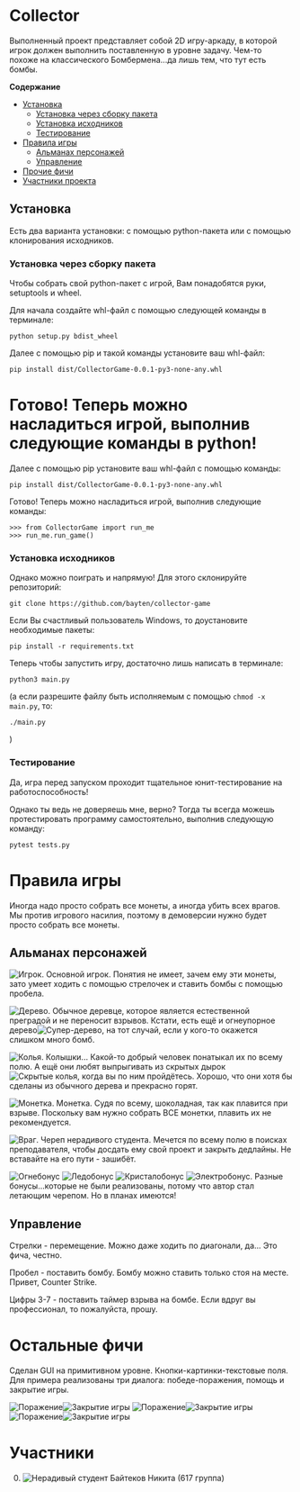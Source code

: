 # Collector
Выполненный проект представляет собой 2D игру-аркаду, в которой игрок должен выполнить поставленную в уровне задачу.
Чем-то похоже на классического Бомбермена...да лишь тем, что тут есть бомбы.

**Содержание**
- [Установка](#setting)
  - [Установка через сборку пакета](#package)
  - [Установка исходников](#clone)
  - [Тестирование](#testing)
- [Правила игры](#game_rules)
  - [Альманах персонажей](#almanac)
  - [Управление](#controls)
- [Прочие фичи](#other_features)
- [Участники проекта](#credits)


## Установка <a name="setting"></a>
Есть два варианта установки: с помощью python-пакета или с помощью клонирования исходников.
### Установка через сборку пакета <a name="package"></a>

Чтобы собрать свой python-пакет с игрой, Вам понадобятся руки, setuptools и wheel.

Для начала создайте whl-файл с помощью следующей команды в терминале:

```
python setup.py bdist_wheel
```

Далее с помощью pip и такой команды установите ваш whl-файл:
```
pip install dist/CollectorGame-0.0.1-py3-none-any.whl
```
Готово! Теперь можно насладиться игрой, выполнив следующие команды в python!
=======
Далее с помощью pip установите ваш whl-файл с помощью команды:
```
pip install dist/CollectorGame-0.0.1-py3-none-any.whl
```
Готово! Теперь можно насладиться игрой, выполнив следующие команды:
```
>>> from CollectorGame import run_me
>>> run_me.run_game()
```

### Установка исходников <a name="clone"></a>
Однако можно поиграть и напрямую! Для этого склонируйте репозиторий:
```
git clone https://github.com/bayten/collector-game
```

Если Вы счастливый пользователь Windows, то доустановите необходимые пакеты:
```
pip install -r requirements.txt
```

Теперь чтобы запустить игру, достаточно лишь написать в терминале:
```
python3 main.py
```
(а если разрешите файлу быть исполняемым с помощью ```chmod -x main.py```, то: 
```
./main.py
```
)
### Тестирование <a name="testing"></a>
Да, игра перед запуском проходит тщательное юнит-тестирование на работоспособность!

Однако ты ведь не доверяешь мне, верно? Тогда ты всегда можешь протестировать программу 
самостоятельно, выполнив следующую команду:
```
pytest tests.py
```

# Правила игры <a name="game_rules"></a>
Иногда надо просто собрать все монеты, а иногда убить всех врагов. 
Мы против игрового насилия, поэтому в демоверсии нужно будет просто собрать все монеты.  

## Альманах персонажей <a name="almanac"></a>
![Игрок](CollectorGame/images/man0.png). Основной игрок. Понятия не имеет, зачем ему эти монеты, 
зато умеет ходить с помощью стрелочек и ставить бомбы с помощью пробела.

![Дерево](CollectorGame/images/wall.png). Обычное деревце, которое является естественной преградой и не переносит взрывов. 
Кстати, есть ещё и огнеупорное дерево![Супер-дерево](CollectorGame/images/swall.png), на тот случай, если у кого-то окажется слишком много бомб.

![Колья](CollectorGame/images/spikes.png). Колышки... Какой-то добрый человек понатыкал их по всему полю.
А ещё они любят выпрыгивать из скрытых дырок ![Скрытые колья](CollectorGame/images/dspikes.png), когда вы по ним пройдётесь. Хорошо, что они хотя бы сделаны из обычного дерева и прекрасно горят.

![Монетка](CollectorGame/images/money0.png). Монетка. Судя по всему, шоколадная, так как плавится при взрыве. Поскольку вам нужно собрать ВСЕ монетки,  плавить их не рекомендуется.

![Враг](CollectorGame/images/enemy1.png). Череп нерадивого студента. Мечется по всему полю в поисках преподавателя, чтобы досдать ему свой проект и закрыть дедлайны. Не вставайте на его пути - зашибёт.

![Огнебонус](CollectorGame/images/fbonus0.png)
![Ледобонус](CollectorGame/images/ibonus0.png)
![Кристалобонус](CollectorGame/images/cbonus0.png)
![Электробонус](CollectorGame/images/lbonus0.png). Разные бонусы...которые не были реализованы, потому что автор стал летающим черепом. Но в планах имеются!

## Управление <a name="controls"></a>
Стрелки - перемещение. Можно даже ходить по диагонали, да... Это фича, честно.

Пробел - поставить бомбу. Бомбу можно ставить только стоя на месте. Привет, Counter Strike.

Цифры 3-7 - поставить таймер взрыва на бомбе. Если вдруг вы профессионал, то пожалуйста, прошу.

# Остальные фичи<a name="other_features">
Сделан GUI на примитивном уровне. Кнопки-картинки-текстовые поля. Для примера реализованы три диалога: победе-поражения, помощь и закрытие игры.

![Поражение](CollectorGame/images/ui0.png)![Закрытие игры](CollectorGame/images/ui1.png)
![Поражение](CollectorGame/images/ui2.png)![Закрытие игры](CollectorGame/images/ui3.png)
![Поражение](CollectorGame/images/ui4.png)![Закрытие игры](CollectorGame/images/ui5.png)





# Участники<a name="credits"></a>
0. ![Нерадивый студент](CollectorGame/images/enemy1.png) Байтеков Никита (617 группа)
